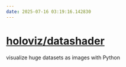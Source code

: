 ```yaml
---
date: 2025-07-16 03:19:16.142830
---
```


# [holoviz/datashader](https://github.com/holoviz/datashader)

visualize huge datasets as images with Python